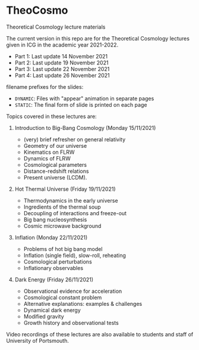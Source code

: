 # TheoCosmo
Theoretical Cosmology lecture materials

The current version in this repo are for the Theoretical Cosmology lectures given in ICG in the academic year 2021-2022. 

* Part 1: Last update 14 November 2021
* Part 2: Last update 19 November 2021
* Part 3: Last update 22 November 2021
* Part 4: Last update 26 November 2021

filename prefixes for the slides:
* `DYNAMIC`: Files with "appear" animation in separate pages
* `STATIC`: The final form of slide is printed on each page



Topics covered in these lectures are:

1. Introduction to Big-Bang Cosmology (Monday 15/11/2021)
    - (very) brief refresher on general relativity
    - Geometry of our universe
    - Kinematics on FLRW
    - Dynamics of FLRW
    - Cosmological parameters
    - Distance-redshift relations
    - Present universe (LCDM).

2. Hot Thermal Universe (Friday 19/11/2021)
    - Thermodynamics in the early universe
    - Ingredients of the thermal soup
    - Decoupling of interactions and freeze-out
    - Big bang nucleosynthesis
    - Cosmic microwave background

3. Inflation (Monday 22/11/2021)
    - Problems of hot big bang model
    - Inflation (single field), slow-roll, reheating
    - Cosmological perturbations
    - Inflationary observables

4. Dark Energy (Friday 26/11/2021)
    - Observational evidence for acceleration
    - Cosmological constant problem
    - Alternative explanations: examples & challenges
    - Dynamical dark energy
    - Modified gravity
    - Growth history and observational tests 

Video recordings of these lectures are also available to students and staff of University of Portsmouth.
